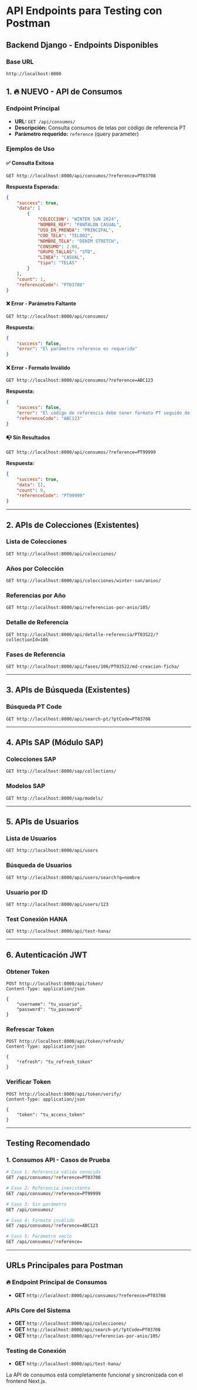 # API Endpoints para Testing con Postman

## Backend Django - Endpoints Disponibles

### Base URL
```
http://localhost:8000
```

## 1. 🔥 NUEVO - API de Consumos

### Endpoint Principal
- **URL:** `GET /api/consumos/`
- **Descripción:** Consulta consumos de telas por código de referencia PT
- **Parámetro requerido:** `reference` (query parameter)

### Ejemplos de Uso

#### ✅ Consulta Exitosa
```http
GET http://localhost:8000/api/consumos/?reference=PT03708
```

**Respuesta Esperada:**
```json
{
    "success": true,
    "data": [
        {
            "COLECCION": "WINTER SUN 2024",
            "NOMBRE_REF": "PANTALON CASUAL",
            "USO_EN_PRENDA": "PRINCIPAL",
            "COD_TELA": "TEL002",
            "NOMBRE_TELA": "DENIM STRETCH",
            "CONSUMO": 2.80,
            "GRUPO_TALLAS": "STD",
            "LINEA": "CASUAL",
            "tipo": "TELAS"
        }
    ],
    "count": 1,
    "referenceCode": "PT03708"
}
```

#### ❌ Error - Parámetro Faltante
```http
GET http://localhost:8000/api/consumos/
```

**Respuesta:**
```json
{
    "success": false,
    "error": "El parámetro reference es requerido"
}
```

#### ❌ Error - Formato Inválido
```http
GET http://localhost:8000/api/consumos/?reference=ABC123
```

**Respuesta:**
```json
{
    "success": false,
    "error": "El código de referencia debe tener formato PT seguido de números",
    "referenceCode": "ABC123"
}
```

#### 📭 Sin Resultados
```http
GET http://localhost:8000/api/consumos/?reference=PT99999
```

**Respuesta:**
```json
{
    "success": true,
    "data": [],
    "count": 0,
    "referenceCode": "PT99999"
}
```

---

## 2. APIs de Colecciones (Existentes)

### Lista de Colecciones
```http
GET http://localhost:8000/api/colecciones/
```

### Años por Colección
```http
GET http://localhost:8000/api/colecciones/winter-sun/anios/
```

### Referencias por Año
```http
GET http://localhost:8000/api/referencias-por-anio/105/
```

### Detalle de Referencia
```http
GET http://localhost:8000/api/detalle-referencia/PT03522/?collectionId=106
```

### Fases de Referencia
```http
GET http://localhost:8000/api/fases/106/PT03522/md-creacion-ficha/
```

---

## 3. APIs de Búsqueda (Existentes)

### Búsqueda PT Code
```http
GET http://localhost:8000/api/search-pt/?ptCode=PT03708
```

---

## 4. APIs SAP (Módulo SAP)

### Colecciones SAP
```http
GET http://localhost:8000/sap/collections/
```

### Modelos SAP
```http
GET http://localhost:8000/sap/models/
```

---

## 5. APIs de Usuarios

### Lista de Usuarios
```http
GET http://localhost:8000/api/users
```

### Búsqueda de Usuarios
```http
GET http://localhost:8000/api/users/search?q=nombre
```

### Usuario por ID
```http
GET http://localhost:8000/api/users/123
```

### Test Conexión HANA
```http
GET http://localhost:8000/api/test-hana/
```

---

## 6. Autenticación JWT

### Obtener Token
```http
POST http://localhost:8000/api/token/
Content-Type: application/json

{
    "username": "tu_usuario",
    "password": "tu_password"
}
```

### Refrescar Token
```http
POST http://localhost:8000/api/token/refresh/
Content-Type: application/json

{
    "refresh": "tu_refresh_token"
}
```

### Verificar Token
```http
POST http://localhost:8000/api/token/verify/
Content-Type: application/json

{
    "token": "tu_access_token"
}
```

---

## Testing Recomendado

### 1. Consumos API - Casos de Prueba
```bash
# Caso 1: Referencia válida conocida
GET /api/consumos/?reference=PT03708

# Caso 2: Referencia inexistente
GET /api/consumos/?reference=PT99999

# Caso 3: Sin parámetro
GET /api/consumos/

# Caso 4: Formato inválido
GET /api/consumos/?reference=ABC123

# Caso 5: Parámetro vacío
GET /api/consumos/?reference=
```

---

## URLs Principales para Postman

### 🔥 Endpoint Principal de Consumos
- **GET** `http://localhost:8000/api/consumos/?reference=PT03708`

### APIs Core del Sistema
- **GET** `http://localhost:8000/api/colecciones/`
- **GET** `http://localhost:8000/api/search-pt/?ptCode=PT03708`
- **GET** `http://localhost:8000/api/referencias-por-anio/105/`

### Testing de Conexión
- **GET** `http://localhost:8000/api/test-hana/`

La API de consumos está completamente funcional y sincronizada con el frontend Next.js.